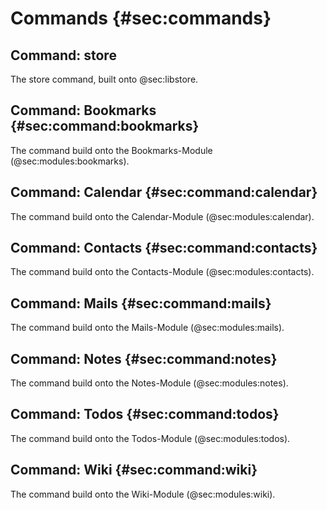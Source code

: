 # Commands {#sec:commands}

<!--
    The CLI-commands build onto the libs
-->


## Command: store

The store command, built onto @sec:libstore.


<!--
## Command: Bibliography {#sec:command:bibliography}

The command build onto the Bibliography-Module (@sec:modules:bibliography).
-->

## Command: Bookmarks {#sec:command:bookmarks}

The command build onto the Bookmarks-Module (@sec:modules:bookmarks).


## Command: Calendar {#sec:command:calendar}

The command build onto the Calendar-Module (@sec:modules:calendar).


## Command: Contacts {#sec:command:contacts}

The command build onto the Contacts-Module (@sec:modules:contacts).

<!--
## Command: Images {#sec:command:images}

The command build onto the Images-Module (@sec:modules:images).
-->


## Command: Mails {#sec:command:mails}

The command build onto the Mails-Module (@sec:modules:mails).


<!--
## Command: Movies {#sec:command:movies}

The command build onto the Movies-Module (@sec:modules:movies).


## Command: Music {#sec:command:music}

The command build onto the Music-Module (@sec:modules:music).


## Command: News {#sec:command:news}

The command build onto the News-Module (@sec:modules:news).
-->


## Command: Notes {#sec:command:notes}

The command build onto the Notes-Module (@sec:modules:notes).


<!--
## Command: Shoppinglists {#sec:command:shoppinglists}

The command build onto the Shoppinglists-Module (@sec:modules:shoppinglists).
-->


## Command: Todos {#sec:command:todos}

The command build onto the Todos-Module (@sec:modules:todos).


## Command: Wiki {#sec:command:wiki}

The command build onto the Wiki-Module (@sec:modules:wiki).

